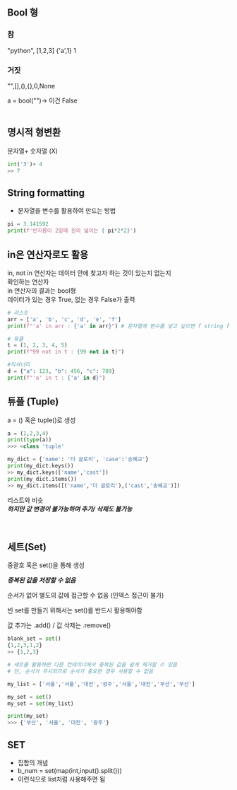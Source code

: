## Bool 형
### 참
"python", [1,2,3] {'a',1} 1
</br>

### 거짓
"",[],(),{},0,None

a = bool("")-> 이건 False
</br>
</br>

## 명시적 형변환
문자열+ 숫자열 (X)
``` python
int('3')+ 4 
>> 7
```

## String formatting
* 문자열을 변수를 활용하여 만드는 방법
```python
pi = 3.141592
print(f'반지름이 2일때 원의 넓이는 { pi*2*2}')
```


## in은 연산자로도 활용
in, not in 연산자는 데이터 안에 찾고자 하는 것이 있는지 없는지 
</br>확인하는 연산자
</br>
in 연산자의 결과는 bool형
</br>
데이터가 있는 경우 True, 없는 경우 False가 출력

```python
# 리스트
arr = ['a', 'b', 'c', 'd', 'e', 'f']
print(f"'a' in arr : {'a' in arr}") # 문자열에 변수를 넣고 싶으면 f string formatting

# 튜플
t = (1, 2, 3, 4, 5)
print(f"99 not in t : {99 not in t}")

#딕셔너리
d = {"a": 123, "b": 456, "c": 789}
print(f"'a' in t : {'a' in d}")

```

## 튜플 (Tuple)
a = () 혹은 tuple()로 생성 
```python
a = (1,2,3,4)
print(type(a))
>>> <class 'tuple'

my_dict = {'name': '더 글로리', 'case':'송혜교'}
print(my_dict.keys())
>> my_dict.keys(['name','cast'])
print(my_dict.items())
>> my_dict.items([('name','더 글로리'),('cast','송혜교')])

```
리스트와 비슷 
</br>
***하지만 값 변경이 불가능하며 추가/ 삭제도 불가능***

</br>

## 세트(Set)
중괄호 혹은 set()을 통해 생성

***중복된 값을 저장할 수 없음***

순서가 없어 별도의 값에 접근할 수 없음 (인덱스 접근이 불가)

빈 set를 만들기 위해서는 set()를 반드시 활용해야함

값 추가는 .add() / 값 삭제는 .remove()

```python
blank_set = set()
{1,2,3,1,2}
>> {1,2,3}

# 세트를 활용하면 다른 컨테이너에서 중복된 값을 쉽게 제거할 수 있음
# 단, 순서가 무시되므로 순서가 중요한 경우 사용할 수 없음

my_list = ['서울','서울','대전','광주','서울','대전','부산','부산']

my_set = set()
my_set = set(my_list)

print(my_set)
>>> {'부산', '서울', '대전', '광주'}


```

## SET 
* 집합의 개념
* b_num = set(map(int,input().split()))
* 이런식으로 list처럼 사용해주면 됨
